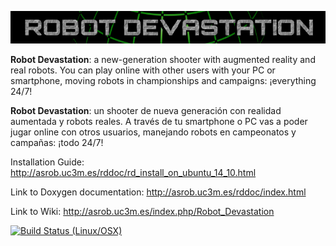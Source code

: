 [![Image](share/images/800px-Devastation-thin.png)](./) 

**Robot Devastation**: a new-generation shooter with augmented reality and real robots. You can play online with other users with your PC or smartphone, moving robots in championships and campaigns: ¡everything 24/7!

**Robot Devastation**: un shooter de nueva generación con realidad aumentada y robots reales. A través de tu smartphone o PC vas a poder jugar online con otros usuarios, manejando robots en campeonatos y campañas: ¡todo 24/7!

Installation Guide: http://asrob.uc3m.es/rddoc/rd_install_on_ubuntu_14_10.html

Link to Doxygen documentation: http://asrob.uc3m.es/rddoc/index.html

Link to Wiki: http://asrob.uc3m.es/index.php/Robot_Devastation

[![Build Status (Linux/OSX)](https://travis-ci.org/asrob-uc3m/robotDevastation.svg?branch=master)](https://travis-ci.org/asrob-uc3m/robotDevastation)
